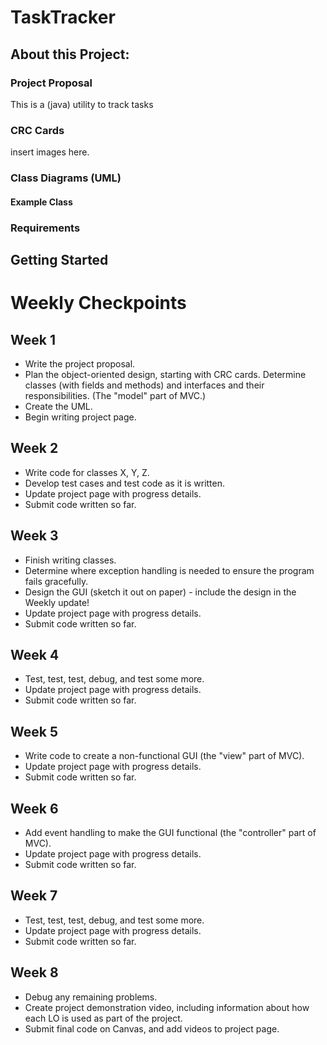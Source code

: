 # TaskTracker
## About this Project:

### Project Proposal
This is a (java) utility to track tasks

### CRC Cards
insert images here.

### Class Diagrams (UML)
#### Example Class
<insert image here of example class CRC cards>

### Requirements

## Getting Started

# Weekly Checkpoints

## Week 1

- Write the project proposal.
- Plan the object-oriented design, starting with CRC cards.  Determine classes (with fields and methods) and interfaces and their responsibilities. (The "model" part of MVC.)
- Create the UML.
- Begin writing project page.

## Week 2

- Write code for classes X, Y, Z.
- Develop test cases and test code as it is written.
- Update project page with progress details.
- Submit code written so far.

## Week 3

- Finish writing classes.
- Determine where exception handling is needed to ensure the program fails gracefully.
- Design the GUI (sketch it out on paper) - include the design in the Weekly update!
- Update project page with progress details.
- Submit code written so far.

## Week 4

- Test, test, test, debug, and test some more.
- Update project page with progress details.
- Submit code written so far.

## Week 5

- Write code to create a non-functional GUI (the "view" part of MVC).
- Update project page with progress details.
- Submit code written so far.

## Week 6

- Add event handling to make the GUI functional (the "controller" part of MVC).
- Update project page with progress details.
- Submit code written so far.

## Week 7

- Test, test, test, debug, and test some more.
- Update project page with progress details.
- Submit code written so far.

## Week 8

- Debug any remaining problems.
- Create project demonstration video, including information about how each LO is used as part of the project.
- Submit final code on Canvas, and add videos to project page.

